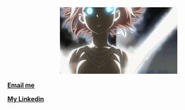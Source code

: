 <div align="center">
<img height="150" src="https://raw.githubusercontent.com/glepnir/glepnir/master/1.gif" alt="gif with funny random cat say thank you." />
</div>

<b><a href="mailto:kenedinovriansyah@gmail.com"> Email me</a></b>

<b><a href="https://www.linkedin.com/in/kenedy-nopriansyah-b5864a200/"> My Linkedin</a></b>
